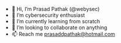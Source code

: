 - 👋 Hi, I’m Prasad Pathak (@webysec)
- 👀 I’m cybersecurity enthusiast
- 🌱 I’m currently learning from scratch
- 💞️ I’m looking to collaborate on anything 
- 📫 Reach me prasaddpathak@hotmail.com 

<!---
webysec/webysec is a ✨ special ✨ repository because its `README.md` (this file) appears on your GitHub profile.
You can click the Preview link to take a look at your changes.
--->
